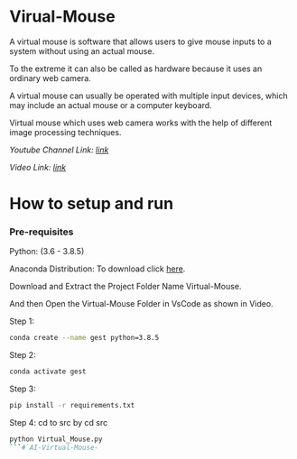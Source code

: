 # Virual-Mouse



A virtual mouse is software that allows users to give mouse inputs to a system without using an actual mouse. 

To the extreme it can also be called as hardware because it uses an ordinary web camera. 

A virtual mouse can usually be operated with multiple input devices, which may include an actual mouse or a computer keyboard. 

Virtual mouse which uses web camera works with the help of different image processing techniques.




 
_Youtube Channel Link: [link](https://www.youtube.com/channel/UCC2aiBrcvFHpb4Rve-eQFBg)_<br>

 
_Video Link: [link](https://www.youtube.com/watch?v=ufm6tfgo-OA&ab_channel=Proton)_




# How to setup and run


  
### Pre-requisites

  
  Python: (3.6 - 3.8.5)<br>
 
 Anaconda Distribution: To download click [here](https://www.anaconda.com/products/individual).
  
 
 Download and Extract the Project Folder Name Virtual-Mouse.<br>
 
 And then Open the Virtual-Mouse Folder in VsCode as shown in Video.
 
 
  Step 1: 
  ```bash
  conda create --name gest python=3.8.5
  ```
  
  Step
 2:
  ```bash
  conda activate gest
  ```
  
 
 Step 3:  
  ```bash
  pip install -r requirements.txt
  ```
  
  
Step 4:
  cd to src by cd src
  ```bash 
  python Virtual_Mouse.py
  ```#   A I - V i r t u a l - M o u s e - 
 
 
